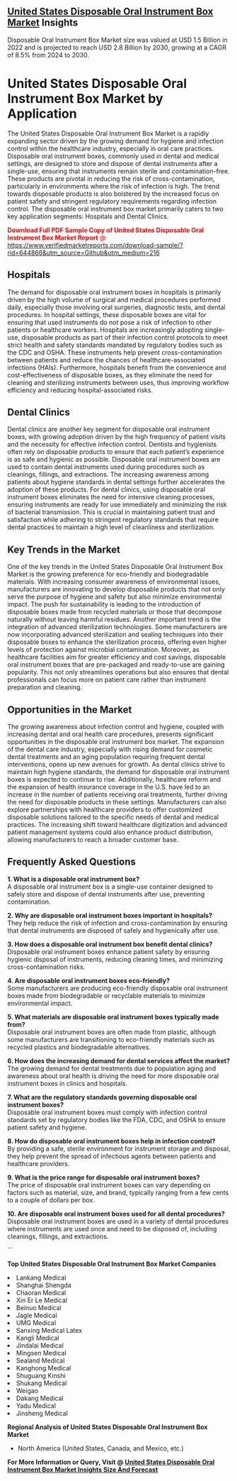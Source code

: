 <h2><a href="https://www.verifiedmarketreports.com/download-sample/?rid=644866&amp;utm_source=Github&amp;utm_medium=216" target="_blank">United States Disposable Oral Instrument Box Market</a> Insights</h2><p>Disposable Oral Instrument Box Market size was valued at USD 1.5 Billion in 2022 and is projected to reach USD 2.8 Billion by 2030, growing at a CAGR of 8.5% from 2024 to 2030.</p><p><h1>United States Disposable Oral Instrument Box Market by Application</h1><p>The United States Disposable Oral Instrument Box Market is a rapidly expanding sector driven by the growing demand for hygiene and infection control within the healthcare industry, especially in oral care practices. Disposable oral instrument boxes, commonly used in dental and medical settings, are designed to store and dispose of dental instruments after a single-use, ensuring that instruments remain sterile and contamination-free. These products are pivotal in reducing the risk of cross-contamination, particularly in environments where the risk of infection is high. The trend towards disposable products is also bolstered by the increased focus on patient safety and stringent regulatory requirements regarding infection control. The disposable oral instrument box market primarily caters to two key application segments: Hospitals and Dental Clinics.<p><span class=""><span style="color: #ff0000;"><strong>Download Full PDF Sample Copy of United States Disposable Oral Instrument Box Market Report</strong> @ </span><a href="https://www.verifiedmarketreports.com/download-sample/?rid=644866&amp;utm_source=Github&amp;utm_medium=216" target="_blank">https://www.verifiedmarketreports.com/download-sample/?rid=644866&amp;utm_source=Github&amp;utm_medium=216</a></span></p></p><h2>Hospitals</h2><p>The demand for disposable oral instrument boxes in hospitals is primarily driven by the high volume of surgical and medical procedures performed daily, especially those involving oral surgeries, diagnostic tests, and dental procedures. In hospital settings, these disposable boxes are vital for ensuring that used instruments do not pose a risk of infection to other patients or healthcare workers. Hospitals are increasingly adopting single-use, disposable products as part of their infection control protocols to meet strict health and safety standards mandated by regulatory bodies such as the CDC and OSHA. These instruments help prevent cross-contamination between patients and reduce the chances of healthcare-associated infections (HAIs). Furthermore, hospitals benefit from the convenience and cost-effectiveness of disposable boxes, as they eliminate the need for cleaning and sterilizing instruments between uses, thus improving workflow efficiency and reducing hospital-associated risks.</p><h2>Dental Clinics</h2><p>Dental clinics are another key segment for disposable oral instrument boxes, with growing adoption driven by the high frequency of patient visits and the necessity for effective infection control. Dentists and hygienists often rely on disposable products to ensure that each patient’s experience is as safe and hygienic as possible. Disposable oral instrument boxes are used to contain dental instruments used during procedures such as cleanings, fillings, and extractions. The increasing awareness among patients about hygiene standards in dental settings further accelerates the adoption of these products. For dental clinics, using disposable oral instrument boxes eliminates the need for intensive cleaning processes, ensuring instruments are ready for use immediately and minimizing the risk of bacterial transmission. This is crucial in maintaining patient trust and satisfaction while adhering to stringent regulatory standards that require dental practices to maintain a high level of cleanliness and sterilization.</p><h2>Key Trends in the Market</h2><p>One of the key trends in the United States Disposable Oral Instrument Box Market is the growing preference for eco-friendly and biodegradable materials. With increasing consumer awareness of environmental issues, manufacturers are innovating to develop disposable products that not only serve the purpose of hygiene and safety but also minimize environmental impact. The push for sustainability is leading to the introduction of disposable boxes made from recycled materials or those that decompose naturally without leaving harmful residues. Another important trend is the integration of advanced sterilization technologies. Some manufacturers are now incorporating advanced sterilization and sealing techniques into their disposable boxes to enhance the sterilization process, offering even higher levels of protection against microbial contamination. Moreover, as healthcare facilities aim for greater efficiency and cost savings, disposable oral instrument boxes that are pre-packaged and ready-to-use are gaining popularity. This not only streamlines operations but also ensures that dental professionals can focus more on patient care rather than instrument preparation and cleaning.</p><h2>Opportunities in the Market</h2><p>The growing awareness about infection control and hygiene, coupled with increasing dental and oral health care procedures, presents significant opportunities in the disposable oral instrument box market. The expansion of the dental care industry, especially with rising demand for cosmetic dental treatments and an aging population requiring frequent dental interventions, opens up new avenues for growth. As dental clinics strive to maintain high hygiene standards, the demand for disposable oral instrument boxes is expected to continue to rise. Additionally, healthcare reform and the expansion of health insurance coverage in the U.S. have led to an increase in the number of patients receiving oral treatments, further driving the need for disposable products in these settings. Manufacturers can also explore partnerships with healthcare providers to offer customized disposable solutions tailored to the specific needs of dental and medical practices. The increasing shift toward healthcare digitization and advanced patient management systems could also enhance product distribution, allowing manufacturers to reach a broader customer base.</p><h2>Frequently Asked Questions</h2><p><strong>1. What is a disposable oral instrument box?</strong><br> A disposable oral instrument box is a single-use container designed to safely store and dispose of dental instruments after use, preventing contamination.</p><p><strong>2. Why are disposable oral instrument boxes important in hospitals?</strong><br> They help reduce the risk of infection and cross-contamination by ensuring that dental instruments are disposed of safely and hygienically after use.</p><p><strong>3. How does a disposable oral instrument box benefit dental clinics?</strong><br> Disposable oral instrument boxes enhance patient safety by ensuring hygienic disposal of instruments, reducing cleaning times, and minimizing cross-contamination risks.</p><p><strong>4. Are disposable oral instrument boxes eco-friendly?</strong><br> Some manufacturers are producing eco-friendly disposable oral instrument boxes made from biodegradable or recyclable materials to minimize environmental impact.</p><p><strong>5. What materials are disposable oral instrument boxes typically made from?</strong><br> Disposable oral instrument boxes are often made from plastic, although some manufacturers are transitioning to eco-friendly materials such as recycled plastics and biodegradable alternatives.</p><p><strong>6. How does the increasing demand for dental services affect the market?</strong><br> The growing demand for dental treatments due to population aging and awareness about oral health is driving the need for more disposable oral instrument boxes in clinics and hospitals.</p><p><strong>7. What are the regulatory standards governing disposable oral instrument boxes?</strong><br> Disposable oral instrument boxes must comply with infection control standards set by regulatory bodies like the FDA, CDC, and OSHA to ensure patient safety and hygiene.</p><p><strong>8. How do disposable oral instrument boxes help in infection control?</strong><br> By providing a safe, sterile environment for instrument storage and disposal, they help prevent the spread of infectious agents between patients and healthcare providers.</p><p><strong>9. What is the price range for disposable oral instrument boxes?</strong><br> The price of disposable oral instrument boxes can vary depending on factors such as material, size, and brand, typically ranging from a few cents to a couple of dollars per box.</p><p><strong>10. Are disposable oral instrument boxes used for all dental procedures?</strong><br> Disposable oral instrument boxes are used in a variety of dental procedures where instruments are used once and need to be disposed of, including cleanings, fillings, and extractions.</p>```</p><p><strong>Top United States Disposable Oral Instrument Box Market Companies</strong></p><div data-test-id=""><p><li>Lankang Medical</li><li> Shanghai Shengda</li><li> Chaoran Medical</li><li> Xin Er Le Medical</li><li> Beinuo Medical</li><li> Jagle Medical</li><li> UMG Medical</li><li> Sanxing Medical Latex</li><li> Kangli Medical</li><li> Jindalai Medical</li><li> Mingsen Medical</li><li> Sealand Medical</li><li> Kanghong Medical</li><li> Shuguang Kinshi</li><li> Shukang Medical</li><li> Weigao</li><li> Dakang Medical</li><li> Yadu Medical</li><li> Jinsheng Medical</li></p><div><strong>Regional Analysis of&nbsp;United States Disposable Oral Instrument Box Market</strong></div><ul><li dir="ltr"><p dir="ltr">North America&nbsp;(United States, Canada, and Mexico, etc.)</p></li></ul><p><strong>For More Information or Query, Visit @&nbsp;</strong><strong><a href="https://www.verifiedmarketreports.com/product/disposable-oral-instrument-box-market/?utm_source=Github&amp;utm_medium=216" target="_blank">United States Disposable Oral Instrument Box Market Insights Size And Forecast</a></strong></p></div>
